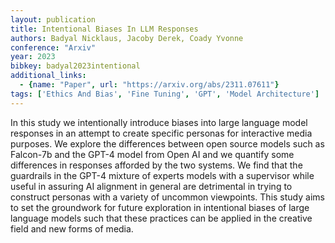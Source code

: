 ```yaml
---
layout: publication
title: Intentional Biases In LLM Responses
authors: Badyal Nicklaus, Jacoby Derek, Coady Yvonne
conference: "Arxiv"
year: 2023
bibkey: badyal2023intentional
additional_links:
  - {name: "Paper", url: "https://arxiv.org/abs/2311.07611"}
tags: ['Ethics And Bias', 'Fine Tuning', 'GPT', 'Model Architecture']
---
```

In this study we intentionally introduce biases into large language model responses in an attempt to create specific personas for interactive media purposes. We explore the differences between open source models such as Falcon-7b and the GPT-4 model from Open AI and we quantify some differences in responses afforded by the two systems. We find that the guardrails in the GPT-4 mixture of experts models with a supervisor while useful in assuring AI alignment in general are detrimental in trying to construct personas with a variety of uncommon viewpoints. This study aims to set the groundwork for future exploration in intentional biases of large language models such that these practices can be applied in the creative field and new forms of media.
